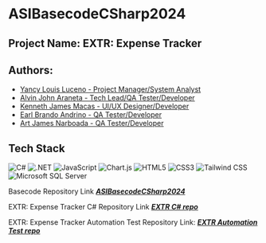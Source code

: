 # ASIBasecodeCSharp2024

## Project Name: EXTR: Expense Tracker

## Authors: 
- [Yancy Louis Luceno - Project Manager/System Analyst](https://github.com/Laucs)
- [Alvin John Araneta - Tech Lead/QA Tester/Developer](https://github.com/ajiwnl)
- [Kenneth James Macas - UI/UX Designer/Developer](https://github.com/soliken1)
- [Earl Brando Andrino - QA Tester/Developer](https://github.com/andrino25)
- [Art James Narboada - QA Tester/Developer](https://github.com/artnarboada)

## Tech Stack
![C#](https://img.shields.io/badge/c%23-%23239120.svg?style=for-the-badge&logo=csharp&logoColor=white) 
![.NET](https://img.shields.io/badge/.NET-5C2D91?style=for-the-badge&logo=.net&logoColor=white) 
![JavaScript](https://img.shields.io/badge/javascript-%23323330.svg?style=for-the-badge&logo=javascript&logoColor=%23F7DF1E) 
![Chart.js](https://img.shields.io/badge/chart.js-F5788D.svg?style=for-the-badge&logo=chart.js&logoColor=white) 
![HTML5](https://img.shields.io/badge/html5-%23E34F26.svg?style=for-the-badge&logo=html5&logoColor=white) 
![CSS3](https://img.shields.io/badge/css3-%231572B6.svg?style=for-the-badge&logo=css3&logoColor=white) 
![Tailwind CSS](https://img.shields.io/badge/tailwind%20css-%2338B2D8.svg?style=for-the-badge&logo=tailwindcss&logoColor=white) 
![Microsoft SQL Server](https://img.shields.io/badge/Microsoft%20SQL%20Server-CC2927?style=for-the-badge&logo=microsoft%20sql%20server&logoColor=white)

Basecode Repository Link ***[ASIBasecodeCSharp2024](https://github.com/GoodBoiDoggo/ASIBasecodeCSharp2024)***

EXTR: Expense Tracker C# Repository Link ***[EXTR C# repo](https://github.com/Laucs/ASIJumpStart2024-Group1)***

EXTR: Expense Tracker Automation Test Repository Link: ***[EXTR Automation Test repo](https://github.com/ajiwnl/ASIJumpStart2024-Group1_ASIBasecodeCSharp2024-AutomationTesting)***
